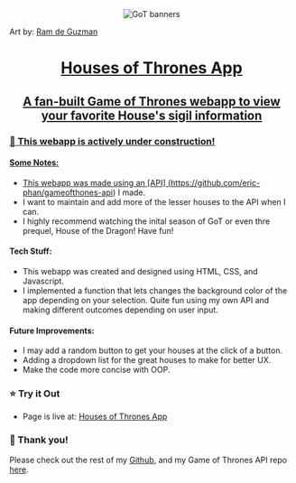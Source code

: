 <div align="center"><img src="https://mir-s3-cdn-cf.behance.net/project_modules/disp/2b8ebe17627505.562bc6813c996.png" alt="GoT banners" align="center"></div>

 <span> Art by: <a href="https://www.behance.net/gallery/17627505/GAME-OF-THRONES-FLAT-SIGILS">Ram de Guzman </span>

<h1 align="center">Houses of Thrones App</h1>
<h2 align="center">A fan-built Game of Thrones webapp to view your favorite House's sigil information</h3>



### :construction: This webapp is actively under construction! ###
#### Some Notes:
- This webapp was made using an [API] (https://github.com/eric-phan/gameofthones-api) I made.
- I want to maintain and add more of the lesser houses to the API when I can.
- I highly recommend watching the inital season of GoT or even thre prequel, House of the Dragon! Have fun!


#### Tech Stuff:
- This webapp was created and designed using HTML, CSS, and Javascript.
- I implemented a function that lets changes the background color of the app depending on your selection. Quite fun using my own API and making different outcomes depending on user input.


#### Future Improvements:
- I may add a random button to get your houses at the click of a button.
- Adding a dropdown list for the great houses to make for better UX.
- Make the code more concise with OOP.
### :star: Try it Out

- Page is live at: [Houses of Thrones App](https://housesofthrones.netlify.app/)


### :slightly_smiling_face: Thank you!

Please check out the rest of my [Github](https://github.com/eric-phan), and my Game of Thrones API repo [here](https://github.com/eric-phan/gameofthones-api).
